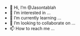 - 👋 Hi, I’m @Jasontablah
- 👀 I’m interested in ...
- 🌱 I’m currently learning ...
- 💞️ I’m looking to collaborate on ...
- 📫 How to reach me ...

<!---
Jasontablah/Jasontablah is a ✨ special ✨ repository because its `README.md` (this file) appears on your GitHub profile.
You can click the Preview link to take a look at your changes.
--->
